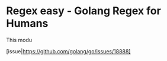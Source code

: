 Regex easy - Golang Regex for Humans
====================================

This modu


[issue|https://github.com/golang/go/issues/18888]